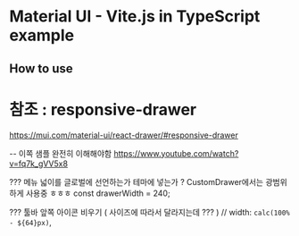 # Material UI - Vite.js in TypeScript example

## How to use

# 참조 : responsive-drawer
https://mui.com/material-ui/react-drawer/#responsive-drawer

-- 이쪽 샘플 완전히 이해해야함
https://www.youtube.com/watch?v=fq7k_gVV5x8

???  메뉴 넓이를 글로벌에 선언하는가 테마에 넣는가 ? 
CustomDrawer에서는 광범위하게 사용중 ㅎㅎㅎ
const drawerWidth = 240;


??? 툴바 앞쪽 아이콘 비우기 ( 사이즈에 따라서 달라지는데 ??? )
//  width: `calc(100% - ${64}px)`,




